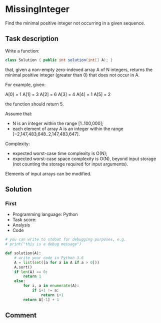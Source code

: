# MissingInteger

Find the minimal positive integer not occurring in a given sequence.

## Task description

Write a function:

```java
class Solution { public int solution(int[] A); }
```

that, given a non-empty zero-indexed array A of N integers, returns the minimal positive integer (greater than 0) that does not occur in A.

For example, given:

  A[0] = 1  A[1] = 3  A[2] = 6  A[3] = 4  A[4] = 1  A[5] = 2

the function should return 5.

Assume that:

* N is an integer within the range [1..100,000];
* each element of array A is an integer within the range [−2,147,483,648..2,147,483,647].

Complexity:

* expected worst-case time complexity is O(N);
* expected worst-case space complexity is O(N), beyond input storage (not counting the storage required for input arguments).

Elements of input arrays can be modified.

## Solution

### First

* Programming language: Python
* Task score:
* Analysis
* Code

```python
# you can write to stdout for debugging purposes, e.g.
# print("this is a debug message")

def solution(A):
    # write your code in Python 3.6
    A = list(set([a for a in A if a > 0]))
    A.sort()
    if len(A) == 0:
        return 1
    else:
        for i, a in enumerate(A):
            if i+1 != a:
                return i+1
        return A[-1] + 1
```

## Comment
